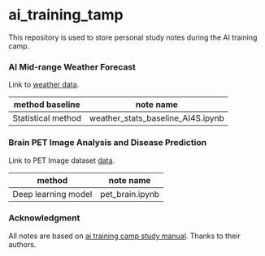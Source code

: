 # ai_training_tamp
This repository is used to store personal study notes during the AI training camp.

### AI Mid-range Weather Forecast

Link to [weather data](https://tianchi.aliyun.com/competition/entrance/532111/information).

|method baseline| note name|
|-|-|
|Statistical method|weather_stats_baseline_AI4S.ipynb|

### Brain PET Image Analysis and Disease Prediction

Link to PET Image dataset [data](https://challenge.xfyun.cn/topic/info?type=pet-2023).

|method| note name|
|-|-|
|Deep learning model| pet_brain.ipynb|

### Acknowledgment

All notes are based on [ai training camp study manual](https://datawhaler.feishu.cn/docx/SRkydw1ufoAclmxeIfAct4uGnAb). Thanks to their authors.

